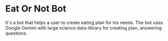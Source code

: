 # Eat Or Not Bot
It`s a bot that helps a user to create eating plan for his needs. 
The bot uses Google Gemini with large science data-library for creating plan, answering questions.
